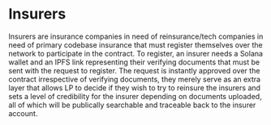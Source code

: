 # Insurers

Insurers are insurance companies in need of reinsurance/tech companies in need of primary codebase insurance that must register themselves over the network to participate in the contract. To register, an insurer needs a Solana wallet and an IPFS link representing their verifying documents that must be sent with the request to register. The request is instantly approved over the contract irrespective of verifying documents, they merely serve as an extra layer that allows LP to decide if they wish to try to reinsure the insurers and sets a level of credibility for the insurer depending on documents uploaded, all of which will be publically searchable and traceable back to the insurer account.
